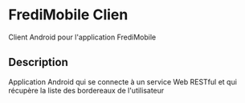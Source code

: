 # FrediMobile Clien
Client Android pour l'application FrediMobile

## Description
Application Android qui se connecte à un service Web RESTful et qui récupère la liste des bordereaux de l'utilisateur

